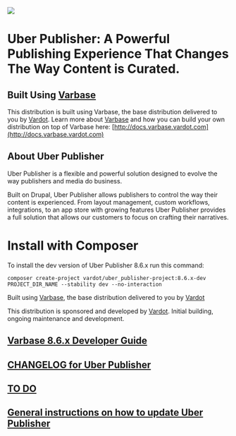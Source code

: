[![](https://www.drupal.org/files/styles/grid-3-2x/public/project-images/UBER-Logo-Final-2109-2015%20%281%29.png)](https://www.drupal.org/project/uber_publisher)

# Uber Publisher: A Powerful Publishing Experience That Changes The Way Content is Curated.

## Built Using [Varbase](https://www.drupal.org/project/varbase)
This distribution is built using Varbase, the base distribution delivered
 to you by [Vardot](https://www.vardot.com).
Learn more about [Varbase](https://www.drupal.org/project/varbase) and how
 you can build your own distribution on top
 of Varbase here: [http://docs.varbase.vardot.com](http://docs.varbase.vardot.com)

## About Uber Publisher

Uber Publisher is a flexible and powerful solution designed to evolve the way
 publishers and media do business.

Built on Drupal, Uber Publisher allows publishers to control the way their
 content is experienced. From layout management, custom workflows, integrations,
 to an app store with growing features Uber Publisher provides a full solution
 that allows our customers to focus on crafting their narratives.


# Install with Composer

To install the dev version of Uber Publisher 8.6.x run this command:
```
composer create-project vardot/uber_publisher-project:8.6.x-dev PROJECT_DIR_NAME --stability dev --no-interaction
```

Built using [Varbase](https://www.drupal.org/project/varbase), the base
 distribution delivered to you by [Vardot](https://www.vardot.com)

This distribution is sponsored and developed by [Vardot](https://www.vardot.com).
Initial building, ongoing maintenance and development.

## [Varbase 8.6.x Developer Guide](https://docs.varbase.vardot.com)

## [CHANGELOG for Uber Publisher](https://github.com/Vardot/uber_publisher/blob/8.x-6.x/CHANGELOG.md)

## [TO DO](https://github.com/Vardot/uber_publisher/blob/8.x-6.x/TODO.md)

## [General instructions on how to update Uber Publisher](https://github.com/Vardot/uber_publisher/blob/8.x-6.x/UPDATE.md)

